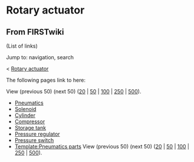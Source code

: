 # Rotary actuator

## From FIRSTwiki

(List of links)

Jump to: navigation, search

< [Rotary actuator](/index.php?title=Rotary_actuator&redirect=no "Rotary
actuator")

The following pages link to here:

View (previous 50) (next 50) ([20](/index.php?title=Special:Whatlinkshere/Rotary_actuator&limit=20&from=0 "Special:Whatlinkshere/Rotary actuator") | [50](/index.php?title=Special:Whatlinkshere/Rotary_actuator&limit=50&from=0 "Special:Whatlinkshere/Rotary actuator") | [100](/index.php?title=Special:Whatlinkshere/Rotary_actuator&limit=100&from=0 "Special:Whatlinkshere/Rotary actuator") | [250](/index.php?title=Special:Whatlinkshere/Rotary_actuator&limit=250&from=0 "Special:Whatlinkshere/Rotary actuator") | [500](/index.php?title=Special:Whatlinkshere/Rotary_actuator&limit=500&from=0 "Special:Whatlinkshere/Rotary actuator")).

- [Pneumatics](pneumatics)
- [Solenoid](Solenoid "Solenoid")
- [Cylinder](Cylinder "Cylinder")
- [Compressor](Compressor "Compressor")
- [Storage tank](Storage_tank "Storage tank")
- [Pressure regulator](Pressure_regulator "Pressure regulator")
- [Pressure switch](Pressure_switch "Pressure switch")
- [Template:Pneumatics parts](Template:Pneumatics_parts "Template:Pneumatics parts") View (previous 50) (next 50) ([20](/index.php?title=Special:Whatlinkshere/Rotary_actuator&limit=20&from=0 "Special:Whatlinkshere/Rotary actuator") | [50](/index.php?title=Special:Whatlinkshere/Rotary_actuator&limit=50&from=0 "Special:Whatlinkshere/Rotary actuator") | [100](/index.php?title=Special:Whatlinkshere/Rotary_actuator&limit=100&from=0 "Special:Whatlinkshere/Rotary actuator") | [250](/index.php?title=Special:Whatlinkshere/Rotary_actuator&limit=250&from=0 "Special:Whatlinkshere/Rotary actuator") | [500](/index.php?title=Special:Whatlinkshere/Rotary_actuator&limit=500&from=0 "Special:Whatlinkshere/Rotary actuator")).

